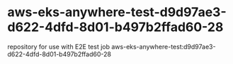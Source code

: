 # aws-eks-anywhere-test-d9d97ae3-d622-4dfd-8d01-b497b2ffad60-28
repository for use with E2E test job aws-eks-anywhere-test:d9d97ae3-d622-4dfd-8d01-b497b2ffad60-28
